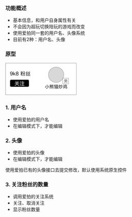 ### 功能概述
* 基本信息，和用户自身属性有关
* 不会因为超玩切换陪玩的游戏而改变
* 使用爱拍同一套的用户名、头像系统
* 目前有2种：用户名、头像

### 原型
![](img/对象-基本信息.jpg)

### 1. 用户名
* 使用爱拍的用户名
* 在编辑模式下，才能编辑

### 2. 头像
* 使用爱拍的头像
* 在编辑模式下，才能编辑

使用爱拍已有的头像接口去提交修改，默认使用系统原生控件

### 3. 关注粉丝的数量
* 调用爱拍的关注系统
* 关注、取消关注
* 显示粉丝数量